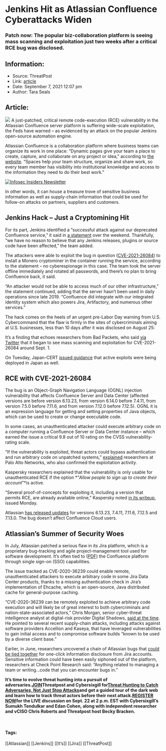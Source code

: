 # Jenkins Hit as Atlassian Confluence Cyberattacks Widen
### Patch now: The popular biz-collaboration platform is seeing mass scanning and exploitation just two weeks after a critical RCE bug was disclosed.

## Information:
+ Source: ThreatPost
+ Link: [article](https://kasperskycontenthub.com/threatpost-global/?p=169249)
+ Date: September 7, 2021  12:07 pm
+ Author: Tara Seals


## Article:
![](https://media.threatpost.com/wp-content/uploads/sites/103/2021/09/07115800/confluence-e1631030298396.jpg)
A just-patched, critical remote code-execution (RCE) vulnerability in the Atlassian Confluence server platform is suffering wide-scale exploitation, the Feds have warned – as evidenced by an attack on the popular Jenkins open-source automation engine.


Atlassian Confluence is a collaboration platform where business teams can organize its work in one place: “Dynamic pages give your team a place to create, capture, and collaborate on any project or idea,” according to [the website](https://www.atlassian.com/software/confluence/guides/get-started/confluence-overview). “Spaces help your team structure, organize and share work, so every team member has visibility into institutional knowledge and access to the information they need to do their best work.”


[![Infosec Insiders Newsletter](https://media.threatpost.com/wp-content/uploads/sites/103/2021/07/10165815/infosec_insiders_in_article_promo.png)](https://threatpost.com/infosec-insider-subscription-page/?utm_source=ART&utm_medium=ART&utm_campaign=InfosecInsiders_Newsletter_Promo/)


In other words, it can house a treasure trove of sensitive business information as well as supply-chain information that could be used for follow-on attacks on partners, suppliers and customers.


**Jenkins Hack – Just a Cryptomining Hit**
------------------------------------------


For its part, Jenkins identified a “successful attack against our deprecated Confluence service,” it said in [a statement](https://www.jenkins.io/blog/2021/09/04/wiki-attacked/) over the weekend. Thankfully, “we have no reason to believe that any Jenkins releases, plugins or source code have been affected,” the team added.


The attackers were able to exploit the bug in question ([CVE-2021-26084](https://cve.mitre.org/cgi-bin/cvename.cgi?name=CVE-2021-26084)) to install a Monero cryptominer in the container running the service, according to the statement – no cyberespionage in this case. The team took the server offline immediately and rotated all passwords, and there’s no plan to bring Confluence back, it said.


“An attacker would not be able to access much of our other infrastructure,” the statement continued, adding that the server hasn’t been used in daily operations since late 2019. “Confluence did integrate with our integrated identity system which also powers Jira, Artifactory, and numerous other services.”


The hack comes on the heels of an urgent pre-Labor Day warning from U.S. Cybercommand that the flaw is firmly in the sites of cybercriminals aiming at U.S. businesses, less than 10 days after it was disclosed on August 25:



It’s a finding that echoes researchers from Bad Packets, who said [via Twitter](https://twitter.com/bad_packets/status/1433157632370511873) that it began to see mass scanning and exploitation for CVE-2021-26084 around Sept. 1.


On Tuesday, Japan-CERT [issued guidance](https://www.jpcert.or.jp/english/at/2021/at210037.html) that active exploits were being deployed in Japan as well.


**RCE with CVE-2021-26084**
---------------------------


The bug is an Object-Graph Navigation Language (OGNL) injection vulnerability that affects Confluence Server and Data Center (affected versions are before version 6.13.23, from version 6.14.0 before 7.4.11, from version 7.5.0 before 7.11.6, and from version 7.12.0 before 7.12.5). OGNL it is an expression language for getting and setting properties of Java objects, which can be used to create or change executable code.


In some cases, an unauthenticated attacker could execute arbitrary code on a computer running a Confluence Server or Data Center instance – which earned the issue a critical 9.8 out of 10 rating on the CVSS vulnerability-rating scale.


“If the vulnerability is exploited, threat actors could bypass authentication and run arbitrary code on unpatched systems,” [explained](https://unit42.paloaltonetworks.com/cve-2021-26084/) researchers at Palo Alto Networks, who also confirmed the exploitation activity.


Kaspersky researchers explained that the vulnerability is only usable for unauthenticated RCE if the option *“*Allow people to sign up to create their account*”*is active.


“Several proof-of-concepts for exploiting it, including a version that permits RCE, are already available online,” Kaspersky noted [in its writeup](https://www.kaspersky.com/blog/confluence-server-cve-2021-26084/41635/), issued Monday.


Atlassian [has released updates](https://www.atlassian.com/software/confluence/download-archives) for versions 6.13.23, 7.4.11, 7.11.6, 7.12.5 and 7.13.0. The bug doesn’t affect Confluence Cloud users.


**Atlassian’s Summer of Security Woes**
---------------------------------------


In July, Atlassian patched a serious flaw in its Jira platform, which is a proprietary bug-tracking and agile project-management tool used for software development. It’s often tied to ([PDF](https://media.threatpost.com/wp-content/uploads/sites/103/2021/06/23175805/Atlassian-ATO-CPR-blog-FINAL.pdf)) the Confluence platform through single sign-on (SSO) capabilities.


The issue tracked as CVE-2020-36239 could enable remote, unauthenticated attackers to execute arbitrary code in some Jira Data Center products, thanks to a missing authentication check in Jira’s implementation of Ehcache, which is an open-source, Java distributed cache for general-purpose caching.


“CVE-2020-36239 can be remotely exploited to achieve arbitrary code execution and will likely be of great interest to both cybercriminals and nation-state-associated actors,” Chris Morgan, senior cyber-threat intelligence analyst at digital-risk provider Digital Shadows, [said at the time](https://threatpost.com/atlassian-critical-jira-flaw/168053/). He pointed to several recent supply-chain attacks, including attacks against software providers Accellion and Kaseya, that have leveraged vulnerabilities to gain initial access and to compromise software builds “known to be used by a diverse client base.”


Earlier, in June, researchers uncovered a chain of Atlassian bugs that [could be tied together](https://threatpost.com/atlassian-bugs-could-have-led-to-1-click-takeover/167203/) for one-click information disclosure from Jira accounts. Sensitive information could have been easily siphoned out of the platform, researchers at Check Point Research said: “Anything related to managing a team or writing…code that you can encounter bugs in.”


**It’s time to evolve threat hunting into a pursuit of adversaries.**[**JOIN**](https://threatpost.com/webinars/threat-hunting-catch-adversaries/?utm_source=ART&utm_medium=ART&utm_campaign=September_Cybersixgill_Webinar)**Threatpost and Cybersixgill for**[**Threat Hunting to Catch Adversaries, Not Just Stop Attacks**](https://threatpost.com/webinars/threat-hunting-catch-adversaries/?utm_source=ART&utm_medium=ART&utm_campaign=September_Cybersixgill_Webinar)**and get a guided tour of the dark web and learn how to track threat actors before their next attack.**[**REGISTER NOW**](https://threatpost.com/webinars/threat-hunting-catch-adversaries/?utm_source=ART&utm_medium=ART&utm_campaign=September_Cybersixgill_Webinar)**for the LIVE discussion on Sept. 22 at 2 p.m. EST with Cybersixgill’s Sumukh Tendulkar and Edan Cohen, along with independent researcher and vCISO Chris Roberts and Threatpost host Becky Bracken.**


 




#### Tags:
[[Atlassian]] [[Jenkins]] [[It’s]] [[Jira]] [[ThreatPost]]
